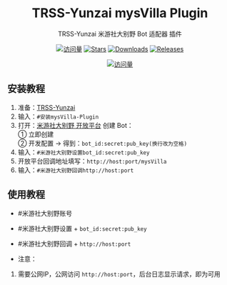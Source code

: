 <div align="center">

# TRSS-Yunzai mysVilla Plugin

TRSS-Yunzai 米游社大别野 Bot 适配器 插件

[![访问量](https://visitor-badge.glitch.me/badge?page_id=TimeRainStarSky.Yunzai-mysVilla-Plugin&right_color=red&left_text=访%20问%20量)](https://github.com/TimeRainStarSky/Yunzai-mysVilla-Plugin)
[![Stars](https://img.shields.io/github/stars/TimeRainStarSky/Yunzai-mysVilla-Plugin?color=yellow&label=收藏)](../../stargazers)
[![Downloads](https://img.shields.io/github/downloads/TimeRainStarSky/Yunzai-mysVilla-Plugin/total?color=blue&label=下载)](../../archive/main.tar.gz)
[![Releases](https://img.shields.io/github/v/release/TimeRainStarSky/Yunzai-mysVilla-Plugin?color=green&label=发行版)](../../releases/latest)

[![访问量](https://profile-counter.glitch.me/TimeRainStarSky-Yunzai-mysVilla-Plugin/count.svg)](https://github.com/TimeRainStarSky/Yunzai-mysVilla-Plugin)

</div>

## 安装教程

1. 准备：[TRSS-Yunzai](../../../Yunzai)
2. 输入：`#安装mysVilla-Plugin`
3. 打开：[米游社大别野 开放平台](https://open.miyoushe.com) 创建 Bot：  
① 立即创建  
② 开发配置 → 得到：`bot_id:secret:pub_key(换行改为空格)`  
4. 输入：`#米游社大别野设置bot_id:secret:pub_key`
5. 开放平台回调地址填写：`http://host:port/mysVilla`
6. 输入：`#米游社大别野回调http://host:port`

## 使用教程

- #米游社大别野账号
- #米游社大别野设置 + `bot_id:secret:pub_key`
- #米游社大别野回调 + `http://host:port`

- 注意：
1. 需要公网IP，公网访问 `http://host:port`，后台日志显示请求，即为可用
